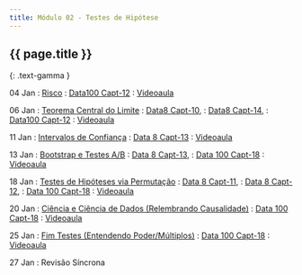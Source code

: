 ```yaml
---
title: Módulo 02 - Testes de Hipótese
---
```


## {{ page.title }}
{: .text-gamma }

04 Jan
: [Risco](TODO)
  : [Data100 Capt-12](https://www.textbook.ds100.org/ch/12/prob_and_gen.html)
: [Videoaula](https://www.youtube.com/playlist?list=PL4B0y0yqpKCI-QQDnMN739YgyP2lQ78WH)

06 Jan
: [Teorema Central do Limite](TODO)
  : [Data8 Capt-10](https://www.inferentialthinking.com/chapters/10/Sampling_and_Empirical_Distributions.html),
  : [Data8 Capt-14](https://www.inferentialthinking.com/chapters/14/Why_the_Mean_Matters.html),
  : [Data100 Capt-12](https://www.textbook.ds100.org/ch/12/prob_and_gen.html)
: [Videoaula](https://www.youtube.com/playlist?list=PL4B0y0yqpKCJTfEuPbRXfb8UcH1Z_Tbjt)

11 Jan
: [Intervalos de Confiança](TODO)
  : [Data 8 Capt-13](https://www.inferentialthinking.com/chapters/13/Estimation.html)
: [Videoaula](https://www.youtube.com/playlist?list=PL4B0y0yqpKCKSlU6M0AGEMz6PG9Fll7WW)

13 Jan
: [Bootstrap e Testes A/B](TODO)
  : [Data 8 Capt-13](https://www.inferentialthinking.com/chapters/13/Estimation.html),
  : [Data 100 Capt-18](https://www.textbook.ds100.org/ch/18/hyp_intro.html)
: [Videoaula](https://www.youtube.com/playlist?list=PL4B0y0yqpKCIALxnvBUBz6OEWPeDYEZSd)

18 Jan
: [Testes de Hipóteses via Permutação](TODO)
  : [Data 8 Capt-11](https://www.inferentialthinking.com/chapters/11/Testing_Hypotheses.html),
  : [Data 8 Capt-12](https://www.inferentialthinking.com/chapters/12/Comparing_Two_Samples.html),
  : [Data 100 Capt-18](https://www.textbook.ds100.org/ch/18/hyp_intro.html)
: [Videoaula](https://www.youtube.com/playlist?list=PL4B0y0yqpKCLXYzhcdDEUby8280aCyCsl)

20 Jan
: [Ciência e Ciência de Dados (Relembrando Causalidade)](TODO)
  : [Data 100 Capt-18](https://www.textbook.ds100.org/ch/18/hyp_intro.html)
: [Videoaula](https://www.youtube.com/playlist?list=PL4B0y0yqpKCLFtqPq8nl_OCrVlZHsAoeC)

25 Jan
: [Fim Testes (Entendendo Poder/Múltiplos)](TODO)
  : [Data 100 Capt-18](https://www.textbook.ds100.org/ch/18/hyp_intro.html)
: [Videoaula](https://www.youtube.com/playlist?list=PL4B0y0yqpKCLS5laDUoNKh2pgp7CF3juU)

27 Jan
: Revisão Síncrona
